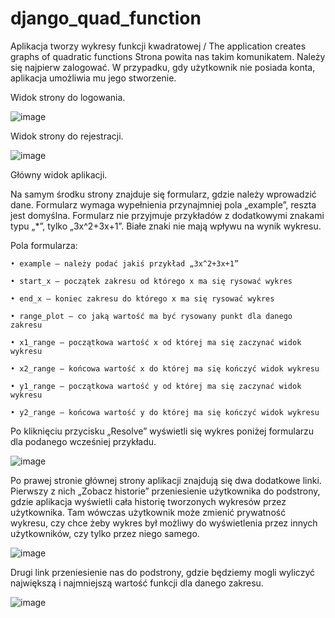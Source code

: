 # django_quad_function
Aplikacja tworzy wykresy funkcji kwadratowej / The application creates graphs of quadratic functions 
Strona powita nas takim komunikatem. Należy się najpierw zalogować. W przypadku, gdy użytkownik nie posiada konta, aplikacja umożliwia mu jego stworzenie. 
      
Widok strony do logowania. 

![image](https://github.com/Rachciach/django_quad_function/assets/73002723/f005923b-486e-43b6-b813-7a4cb3ad8513)

Widok strony do rejestracji. 

![image](https://github.com/Rachciach/django_quad_function/assets/73002723/cb682593-5e04-4eac-9289-9fa9f27b91d7)

Główny widok aplikacji.

Na samym środku strony znajduje się formularz, gdzie należy wprowadzić dane. Formularz wymaga wypełnienia przynajmniej pola „example”, reszta jest domyślna. Formularz nie przyjmuje przykładów z dodatkowymi znakami typu „*”, tylko „3x^2+3x+1”. Białe znaki nie mają wpływu na wynik wykresu. 


Pola formularza:

    • example – należy podać jakiś przykład „3x^2+3x+1”
      
    • start_x – początek zakresu od którego x ma się rysować wykres
      
    • end_x – koniec zakresu do którego x ma się rysować wykres
      
    • range_plot – co jaką wartość ma być rysowany punkt dla danego zakresu
      
    • x1_range – początkowa wartość x od której ma się zaczynać widok wykresu
      
    • x2_range – końcowa wartość x do której ma się kończyć widok wykresu
      
    • y1_range – początkowa wartość y od której ma się zaczynać widok wykresu
      
    • y2_range – końcowa wartość y do której ma się kończyć widok wykresu

Po kliknięciu przycisku „Resolve” wyświetli się wykres poniżej formularzu dla podanego wcześniej przykładu. 

![image](https://github.com/Rachciach/django_quad_function/assets/73002723/50808de5-d672-4f38-bef1-007e184b0a4e)

Po prawej stronie głównej strony aplikacji znajdują się dwa dodatkowe linki. Pierwszy z nich „Zobacz historie” przeniesienie użytkownika do podstrony, gdzie aplikacja wyświetli cała historię tworzonych wykresów przez użytkownika. Tam wówczas użytkownik może zmienić prywatność wykresu, czy chce żeby wykres był możliwy do wyświetlenia przez innych użytkowników, czy tylko przez niego samego. 

![image](https://github.com/Rachciach/django_quad_function/assets/73002723/68307494-8ca7-42ca-a0ca-f6b75e7e8176)

Drugi link przeniesienie nas do podstrony, gdzie będziemy mogli wyliczyć największą i najmniejszą wartość funkcji dla danego zakresu. 

![image](https://github.com/Rachciach/django_quad_function/assets/73002723/371ffda3-2b85-45d0-8e4c-d7ebcd732921)
